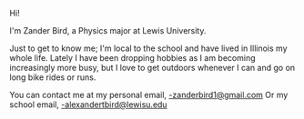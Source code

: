 Hi!

I'm Zander Bird, a Physics major at Lewis University.

Just to get to know me; I'm local to the school and have lived in Illinois my whole life. Lately I have been dropping hobbies as I am becoming increasingly more busy, 
but I love to get outdoors whenever I can and go on long bike rides or runs. 

You can contact me at my personal email,
-zanderbird1@gmail.com
Or my school email,
-alexandertbird@lewisu.edu
